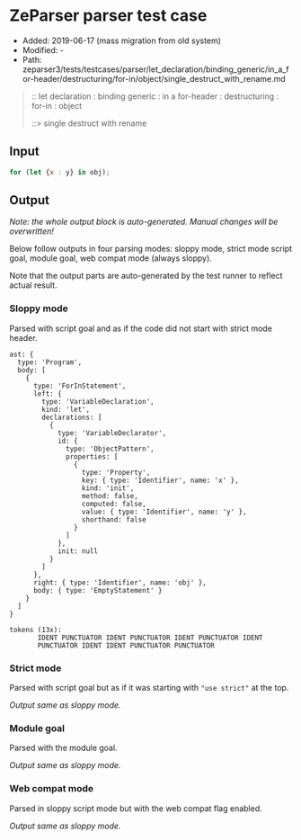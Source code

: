 # ZeParser parser test case

- Added: 2019-06-17 (mass migration from old system)
- Modified: -
- Path: zeparser3/tests/testcases/parser/let_declaration/binding_generic/in_a_for-header/destructuring/for-in/object/single_destruct_with_rename.md

> :: let declaration : binding generic : in a for-header : destructuring : for-in : object
>
> ::> single destruct with rename

## Input

`````js
for (let {x : y} in obj);
`````

## Output

_Note: the whole output block is auto-generated. Manual changes will be overwritten!_

Below follow outputs in four parsing modes: sloppy mode, strict mode script goal, module goal, web compat mode (always sloppy).

Note that the output parts are auto-generated by the test runner to reflect actual result.

### Sloppy mode

Parsed with script goal and as if the code did not start with strict mode header.

`````
ast: {
  type: 'Program',
  body: [
    {
      type: 'ForInStatement',
      left: {
        type: 'VariableDeclaration',
        kind: 'let',
        declarations: [
          {
            type: 'VariableDeclarator',
            id: {
              type: 'ObjectPattern',
              properties: [
                {
                  type: 'Property',
                  key: { type: 'Identifier', name: 'x' },
                  kind: 'init',
                  method: false,
                  computed: false,
                  value: { type: 'Identifier', name: 'y' },
                  shorthand: false
                }
              ]
            },
            init: null
          }
        ]
      },
      right: { type: 'Identifier', name: 'obj' },
      body: { type: 'EmptyStatement' }
    }
  ]
}

tokens (13x):
       IDENT PUNCTUATOR IDENT PUNCTUATOR IDENT PUNCTUATOR IDENT
       PUNCTUATOR IDENT IDENT PUNCTUATOR PUNCTUATOR
`````

### Strict mode

Parsed with script goal but as if it was starting with `"use strict"` at the top.

_Output same as sloppy mode._

### Module goal

Parsed with the module goal.

_Output same as sloppy mode._

### Web compat mode

Parsed in sloppy script mode but with the web compat flag enabled.

_Output same as sloppy mode._
